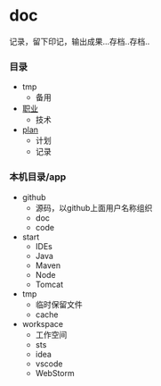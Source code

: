 # doc
记录，留下印记，输出成果...存档..存档..

### 目录
- tmp
    - 备用
- [职业](job/README.md)
    - 技术
- [plan](plan/README.md)
    - 计划
    - 记录

### 本机目录/app
- github
    - 源码，以github上面用户名称组织
    - doc
    - code
- start
    - IDEs
    - Java
    - Maven
    - Node
    - Tomcat
- tmp
    - 临时保留文件
    - cache
- workspace
    - 工作空间
    - sts
    - idea
    - vscode
    - WebStorm
